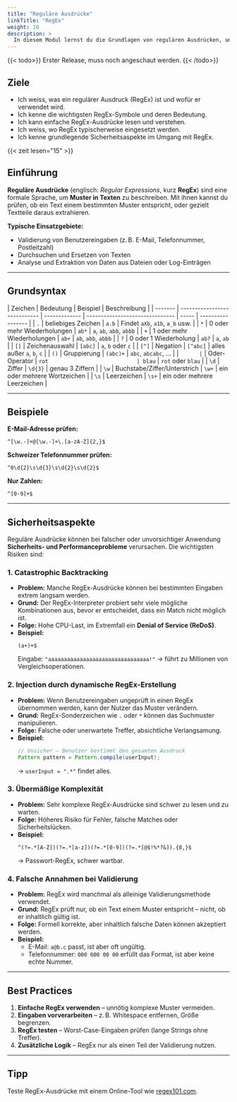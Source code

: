 ```yaml
---
title: "Reguläre Ausdrücke"
linkTitle: "RegEx"
weight: 10
description: >
  In diesem Modul lernst du die Grundlagen von regulären Ausdrücken, unabhängig von einer Programmiersprache.
---
```


{{< todo>}} Erster Release, muss noch angeschaut werden. {{< /todo>}}

## Ziele

- Ich weiss, was ein regulärer Ausdruck (RegEx) ist und wofür er verwendet wird.
- Ich kenne die wichtigsten RegEx-Symbole und deren Bedeutung.
- Ich kann einfache RegEx-Ausdrücke lesen und verstehen.
- Ich weiss, wo RegEx typischerweise eingesetzt werden.
- Ich kenne grundlegende Sicherheitsaspekte im Umgang mit RegEx.

{{< zeit lesen="15" >}}

## Einführung

**Reguläre Ausdrücke** (englisch: _Regular Expressions_, kurz **RegEx**) sind eine formale Sprache, um
**Muster in Texten** zu beschreiben. Mit ihnen kannst du prüfen, ob ein Text einem bestimmten Muster entspricht, oder
gezielt Textteile daraus extrahieren.

**Typische Einsatzgebiete:**

- Validierung von Benutzereingaben (z. B. E-Mail, Telefonnummer, Postleitzahl)
- Durchsuchen und Ersetzen von Texten
- Analyse und Extraktion von Daten aus Dateien oder Log-Einträgen

---

## Grundsyntax

| Zeichen | Bedeutung                    | Beispiel      | Beschreibung                    |
| ------- | ---------------------------- | ------------- | ------------------------------- | ----- | ----------------- |
| `.`     | beliebiges Zeichen           | `a.b`         | Findet `aXb`, `a1b`, `a_b` usw. |
| `*`     | 0 oder mehr Wiederholungen   | `ab*`         | `a`, `ab`, `abb`, `abbb`        |
| `+`     | 1 oder mehr Wiederholungen   | `ab+`         | `ab`, `abb`, `abbb`             |
| `?`     | 0 oder 1 Wiederholung        | `ab?`         | `a`, `ab`                       |
| `[]`    | Zeichenauswahl               | `[abc]`       | `a`, `b` oder `c`               |
| `[^]`   | Negation                     | `[^abc]`      | alles außer `a`, `b`, `c`       |
| `()`    | Gruppierung                  | `(abc)+`      | `abc`, `abcabc`, …              |
| `       | `                            | Oder-Operator | `rot                            | blau` | `rot` oder `blau` |
| `\d`    | Ziffer                       | `\d{3}`       | genau 3 Ziffern                 |
| `\w`    | Buchstabe/Ziffer/Unterstrich | `\w+`         | ein oder mehrere Wortzeichen    |
| `\s`    | Leerzeichen                  | `\s+`         | ein oder mehrere Leerzeichen    |

---

## Beispiele

**E-Mail-Adresse prüfen:**

```
^[\w.-]+@[\w.-]+\.[a-zA-Z]{2,}$
```

**Schweizer Telefonnummer prüfen:**

```
^0\d{2}\s\d{3}\s\d{2}\s\d{2}$
```

**Nur Zahlen:**

```
^[0-9]+$
```

---

## Sicherheitsaspekte

Reguläre Ausdrücke können bei falscher oder unvorsichtiger Anwendung **Sicherheits- und Performanceprobleme** verursachen.
Die wichtigsten Risiken sind:

### 1. Catastrophic Backtracking

- **Problem:** Manche RegEx-Ausdrücke können bei bestimmten Eingaben extrem langsam werden.
- **Grund:** Der RegEx-Interpreter probiert sehr viele mögliche Kombinationen aus, bevor er entscheidet, dass ein Match
  nicht möglich ist.
- **Folge:** Hohe CPU-Last, im Extremfall ein **Denial of Service (ReDoS)**.
- **Beispiel:**
  ```regex
  (a+)+$
  ```
  Eingabe: `"aaaaaaaaaaaaaaaaaaaaaaaaaaaaaaaa!"` → führt zu Millionen von Vergleichsoperationen.

### 2. Injection durch dynamische RegEx-Erstellung

- **Problem:** Wenn Benutzereingaben ungeprüft in einen RegEx übernommen werden, kann der Nutzer das Muster verändern.
- **Grund:** RegEx-Sonderzeichen wie `.` oder `*` können das Suchmuster manipulieren.
- **Folge:** Falsche oder unerwartete Treffer, absichtliche Verlangsamung.
- **Beispiel:**
  ```java
  // Unsicher – Benutzer bestimmt den gesamten Ausdruck
  Pattern pattern = Pattern.compile(userInput);
  ```
  → `userInput = ".*"` findet alles.

### 3. Übermäßige Komplexität

- **Problem:** Sehr komplexe RegEx-Ausdrücke sind schwer zu lesen und zu warten.
- **Folge:** Höheres Risiko für Fehler, falsche Matches oder Sicherheitslücken.
- **Beispiel:**
  ```regex
  ^(?=.*[A-Z])(?=.*[a-z])(?=.*[0-9])(?=.*[@$!%*?&]).{8,}$
  ```
  → Passwort-RegEx, schwer wartbar.

### 4. Falsche Annahmen bei Validierung

- **Problem:** RegEx wird manchmal als alleinige Validierungsmethode verwendet.
- **Grund:** RegEx prüft nur, ob ein Text einem Muster entspricht – nicht, ob er inhaltlich gültig ist.
- **Folge:** Formell korrekte, aber inhaltlich falsche Daten können akzeptiert werden.
- **Beispiel:**
  - E-Mail: `a@b.c` passt, ist aber oft ungültig.
  - Telefonnummer: `000 000 00 00` erfüllt das Format, ist aber keine echte Nummer.

---

## Best Practices

1. **Einfache RegEx verwenden** – unnötig komplexe Muster vermeiden.
2. **Eingaben vorverarbeiten** – z. B. Whitespace entfernen, Größe begrenzen.
3. **RegEx testen** – Worst-Case-Eingaben prüfen (lange Strings ohne Treffer).
4. **Zusätzliche Logik** – RegEx nur als einen Teil der Validierung nutzen.

---

## Tipp

Teste RegEx-Ausdrücke mit einem Online-Tool wie [regex101.com](https://regex101.com).
